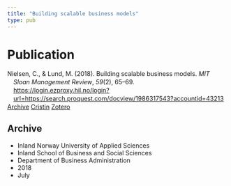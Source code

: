 ```yaml
---
title: "Building scalable business models"
type: pub
---
```

<h1>Publication</h1>
<article id="csl-bib-container-GS3A8VU3" class="csl-bib-container">
  <div class="csl-bib-body" style="line-height: 1.35; padding-left: 1em; text-indent:-1em;">
  <div class="csl-entry">Nielsen, C., &amp; Lund, M. (2018). Building scalable business models. <i>MIT Sloan Management Review</i>, <i>59</i>(2), 65&#x2013;69. <a href="https://login.ezproxy.hil.no/login?url=https://search.proquest.com/docview/1986317543?accountid=43213">https://login.ezproxy.hil.no/login?url=https://search.proquest.com/docview/1986317543?accountid=43213</a></div>
</div>
  <div class="csl-bib-buttons">
    <a href="#taxonomy-article-GS3A8VU3" class="csl-bib-button">Archive</a>
    <a href="https://app.cristin.no/results/show.jsf?id=1596970" alt="Cristin URL" class="csl-bib-button">Cristin</a>
    <a href="http://zotero.org/groups/5022929/items/GS3A8VU3" alt="Zotero URL" class="csl-bib-button">Zotero</a>
  </div>
  <div id="csl-bib-meta-container-GS3A8VU3"></div>
</article>
<div id="csl-bib-meta-GS3A8VU3" class="csl-bib-meta">
  <article id="taxonomy-article-GS3A8VU3" class="taxonomy-article">
    <h1>Archive</h1>
    <ul>
      <li>Inland Norway University of Applied Sciences</li>
      <li>Inland School of Business and Social Sciences</li>
      <li>Department of Business Administration</li>
      <li>2018</li>
      <li>July</li>
    </ul>
  </article>
</div>
